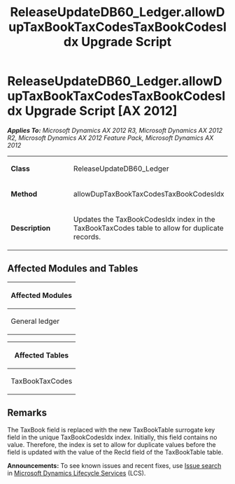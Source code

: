 ﻿---
title: ReleaseUpdateDB60_Ledger.allowDupTaxBookTaxCodesTaxBookCodesIdx Upgrade Script
TOCTitle: ReleaseUpdateDB60_Ledger.allowDupTaxBookTaxCodesTaxBookCodesIdx Upgrade Script
ms:assetid: 83e180fd-37ae-af9e-2ee7-796872f09b82
ms:mtpsurl: https://msdn.microsoft.com/en-us/library/JJ685988(v=AX.60)
ms:contentKeyID: 49709442
ms.date: 05/18/2015
mtps_version: v=AX.60
---

# ReleaseUpdateDB60\_Ledger.allowDupTaxBookTaxCodesTaxBookCodesIdx Upgrade Script [AX 2012]


_**Applies To:** Microsoft Dynamics AX 2012 R3, Microsoft Dynamics AX 2012 R2, Microsoft Dynamics AX 2012 Feature Pack, Microsoft Dynamics AX 2012_

<table>
<colgroup>
<col style="width: 50%" />
<col style="width: 50%" />
</colgroup>
<tbody>
<tr class="odd">
<td><p><strong>Class</strong></p></td>
<td><p>ReleaseUpdateDB60_Ledger</p></td>
</tr>
<tr class="even">
<td><p><strong>Method</strong></p></td>
<td><p>allowDupTaxBookTaxCodesTaxBookCodesIdx</p></td>
</tr>
<tr class="odd">
<td><p><strong>Description</strong></p></td>
<td><p>Updates the TaxBookCodesIdx index in the TaxBookTaxCodes table to allow for duplicate records.</p></td>
</tr>
</tbody>
</table>


## Affected Modules and Tables

<table>
<colgroup>
<col style="width: 100%" />
</colgroup>
<thead>
<tr class="header">
<th><p>Affected Modules</p></th>
</tr>
</thead>
<tbody>
<tr class="odd">
<td><p>General ledger</p></td>
</tr>
</tbody>
</table>


<table>
<colgroup>
<col style="width: 100%" />
</colgroup>
<thead>
<tr class="header">
<th><p>Affected Tables</p></th>
</tr>
</thead>
<tbody>
<tr class="odd">
<td><p>TaxBookTaxCodes</p></td>
</tr>
</tbody>
</table>


## Remarks

The TaxBook field is replaced with the new TaxBookTable surrogate key field in the unique TaxBookCodesIdx index. Initially, this field contains no value. Therefore, the index is set to allow for duplicate values before the field is updated with the value of the RecId field of the TaxBookTable table.

  
**Announcements:** To see known issues and recent fixes, use [Issue search](http://go.microsoft.com/fwlink/?linkid=389258) in [Microsoft Dynamics Lifecycle Services](http://go.microsoft.com/fwlink/?linkid=306505) (LCS).

